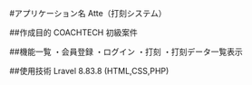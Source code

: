#アプリケーション名
Atte（打刻システム）

##作成目的
COACHTECH 初級案件

##機能一覧
・会員登録
・ログイン
・打刻
・打刻データ一覧表示

##使用技術
Lravel 8.83.8
(HTML,CSS,PHP)
